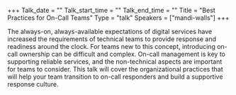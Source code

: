 +++
Talk_date = ""
Talk_start_time = ""
Talk_end_time = ""
Title = "Best Practices for On-Call Teams"
Type = "talk"
Speakers = ["mandi-walls"]
+++

The always-on, always-available expectations of digital services have increased the requirements of technical teams to provide response and readiness around the clock. For teams new to this concept, introducing on-call ownership can be difficult and complex. On-call management is key to supporting reliable services, and the non-technical aspects are important for teams to consider. This talk will cover the organizational practices that will help your team transition to on-call responders and build a supportive response culture.
